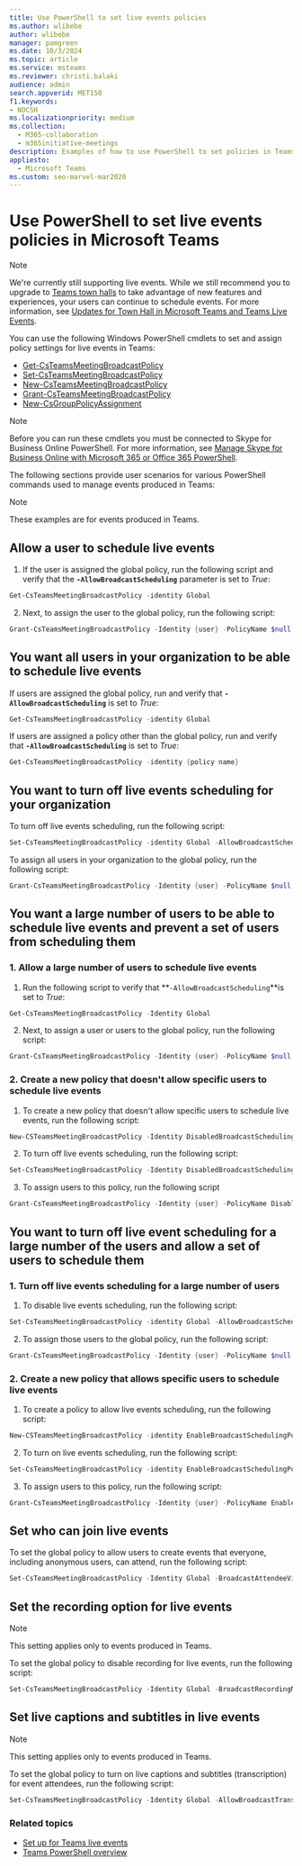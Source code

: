 ```yaml
---
title: Use PowerShell to set live events policies
ms.author: wlibebe
author: wlibebe
manager: pamgreen
ms.date: 10/3/2024
ms.topic: article
ms.service: msteams
ms.reviewer: christi.balaki
audience: admin
search.appverid: MET150
f1.keywords:
- NOCSH
ms.localizationpriority: medium
ms.collection: 
  - M365-collaboration
  - m365initiative-meetings
description: Examples of how to use PowerShell to set policies in Teams to control who can hold live events in your organization and the features available in the events.
appliesto: 
  - Microsoft Teams
ms.custom: seo-marvel-mar2020
---
```


# Use PowerShell to set live events policies in Microsoft Teams

> [!NOTE]
> We're currently still supporting live events. While we still recommend you to upgrade to [Teams town halls](../plan-town-halls.md) to take advantage of new features and experiences, your users can continue to schedule events. For more information, see [Updates for Town Hall in Microsoft Teams and Teams Live Events](https://techcommunity.microsoft.com/t5/microsoft-teams-blog/extension-for-teams-live-events-retirement/ba-p/4148352).

You can use the following Windows PowerShell cmdlets to set and assign policy settings for live events in Teams:

- [Get-CsTeamsMeetingBroadcastPolicy](/powershell/module/teams/get-csteamsmeetingbroadcastpolicy)
- [Set-CsTeamsMeetingBroadcastPolicy](/powershell/module/teams/set-csteamsmeetingbroadcastpolicy)
- [New-CsTeamsMeetingBroadcastPolicy](/powershell/module/teams/new-csteamsmeetingbroadcastpolicy)
- [Grant-CsTeamsMeetingBroadcastPolicy](/powershell/module/teams/grant-csteamsmeetingbroadcastpolicy)
- [New-CsGroupPolicyAssignment](/powershell/module/teams/new-csgrouppolicyassignment)

> [!NOTE]
> Before you can run these cmdlets you must be connected to Skype for Business Online PowerShell. For more information, see [Manage Skype for Business Online with Microsoft 365 or Office 365 PowerShell](/office365/enterprise/powershell/manage-skype-for-business-online-with-office-365-powershell).

The following sections provide user scenarios for various PowerShell commands used to manage events produced in Teams:

> [!NOTE]
> These examples are for events produced in Teams.

## Allow a user to schedule live events

1. If the user is assigned the global policy, run the following script and verify that the **`-AllowBroadcastScheduling`** parameter is set to *True*:

```PowerShell
Get-CsTeamsMeetingBroadcastPolicy -identity Global
```

2. Next, to assign the user to the global policy, run the following script:

```PowerShell
Grant-CsTeamsMeetingBroadcastPolicy -Identity {user} -PolicyName $null -Verbose
```

## You want all users in your organization to be able to schedule live events

If users are assigned the global policy, run and verify that **`-AllowBroadcastScheduling`** is set to *True*:

```PowerShell
Get-CsTeamsMeetingBroadcastPolicy -identity Global
```

If users are assigned a policy other than the global policy, run and verify that **`-AllowBroadcastScheduling`** is set to *True*:

```PowerShell
Get-CsTeamsMeetingBroadcastPolicy -identity {policy name}
```

## You want to turn off live events scheduling for your organization

To turn off live events scheduling, run the following script:

```PowerShell
Set-CsTeamsMeetingBroadcastPolicy -identity Global -AllowBroadcastScheduling $false
```

To assign all users in your organization to the global policy,  run the following script:

```PowerShell
Grant-CsTeamsMeetingBroadcastPolicy -Identity {user} -PolicyName $null -Verbose
```

## You want a large number of users to be able to schedule live events and prevent a set of users from scheduling them

### 1. Allow a large number of users to schedule live events

1. Run the following script to verify that **`-AllowBroadcastScheduling`**is set to *True*:

```PowerShell
Get-CsTeamsMeetingBroadcastPolicy -Identity Global
```

2. Next, to assign a user or users to the global policy, run the following script:

```PowerShell
Grant-CsTeamsMeetingBroadcastPolicy -Identity {user} -PolicyName $null -Verbose
```

### 2. Create a new policy that doesn't allow specific users to schedule live events

1. To create a new policy that doesn't allow specific users to schedule live events, run the following script:

```PowerShell
New-CSTeamsMeetingBroadcastPolicy -Identity DisabledBroadcastSchedulingPolicy
```

2. To turn off live events scheduling, run the following script:

```PowerShell
Set-CsTeamsMeetingBroadcastPolicy -Identity DisabledBroadcastSchedulingPolicy -AllowBroadcastScheduling $false
```

3. To assign users to this policy, run the following script

```PowerShell
Grant-CsTeamsMeetingBroadcastPolicy -Identity {user} -PolicyName DisabledBroadcastSchedulingPolicy -Verbose
```

## You want to turn off live event scheduling for a large number of the users and allow a set of users to schedule them

### 1. Turn off live events scheduling for a large number of users

1. To disable live events scheduling, run the following script:

```PowerShell
Set-CsTeamsMeetingBroadcastPolicy -identity Global -AllowBroadcastScheduling $false
```

2. To assign those users to the global policy, run the following script:

```PowerShell
Grant-CsTeamsMeetingBroadcastPolicy -Identity {user} -PolicyName $null -Verbose
```

### 2. Create a new policy that allows specific users to schedule live events

1. To create a policy to allow live events scheduling, run the following script:

```PowerShell
New-CSTeamsMeetingBroadcastPolicy -identity EnableBroadcastSchedulingPolicy
```

2. To turn on live events scheduling, run the following script:

```PowerShell
Set-CsTeamsMeetingBroadcastPolicy -identity EnableBroadcastSchedulingPolicy -AllowBroadcastScheduling $true
```

3. To assign users to this policy, run the following script:

```PowerShell
Grant-CsTeamsMeetingBroadcastPolicy -Identity {user} -PolicyName EnableBroadcastSchedulingPolicy -Verbose
```

## Set who can join live events

To set the global policy to allow users to create events that everyone, including anonymous users, can attend, run the following script:

```PowerShell
Set-CsTeamsMeetingBroadcastPolicy -Identity Global -BroadcastAttendeeVisibility Everyone  
```

## Set the recording option for live events

> [!NOTE]
> This setting applies only to events produced in Teams.

To set the global policy to disable recording for live events, run the following script:

```PowerShell
Set-CsTeamsMeetingBroadcastPolicy -Identity Global -BroadcastRecordingMode AlwaysDisabled 
```

## Set live captions and subtitles in live events

> [!NOTE]
> This setting applies only to events produced in Teams.

To set the global policy to turn on live captions and subtitles (transcription) for event attendees, run the following script:

```PowerShell
Set-CsTeamsMeetingBroadcastPolicy -Identity Global -AllowBroadcastTranscription $true 
```

### Related topics

- [Set up for Teams live events](set-up-for-teams-live-events.md)
- [Teams PowerShell overview](../teams-powershell-overview.md)
